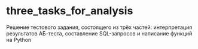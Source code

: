 # three_tasks_for_analysis
Решение тестового задания, состоящего из трёх частей: интерпретация результатов АБ-теста, составление SQL-запросов и написание функций на Python 
